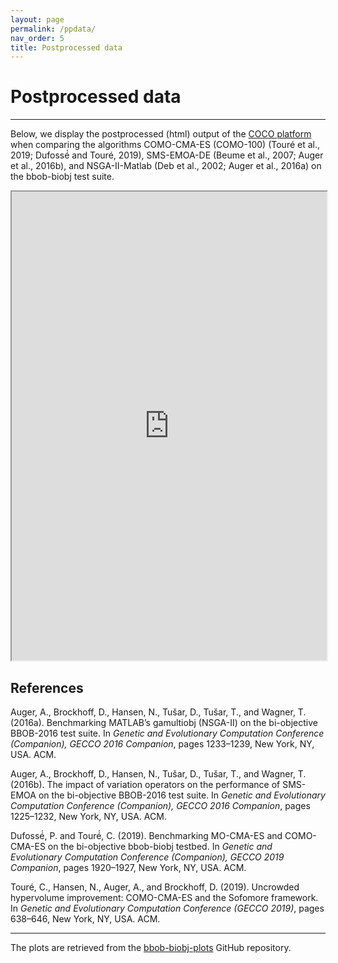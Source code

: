 ```yaml
---
layout: page
permalink: /ppdata/
nav_order: 5
title: Postprocessed data
---
```


# Postprocessed data #
---
Below, we display the postprocessed (html) output of the <a href="https://github.com/numbbo/coco">COCO platform</a> when comparing the algorithms COMO-CMA-ES (COMO-100) (Touré et al., 2019; Dufossé́ and Touré, 2019), SMS-EMOA-DE (Beume et al., 2007; Auger et al., 2016b), and NSGA-II-Matlab (Deb et al., 2002; Auger et al., 2016a) on the bbob-biobj test suite.

<link rel="stylesheet" href="{{ '/assets/css/custom.css' | relative_url }}"/>
<link rel="stylesheet" href="https://cdn.jsdelivr.net/npm/katex@0.12.0/dist/katex.min.css" integrity="sha384-AfEj0r4/OFrOo5t7NnNe46zW/tFgW6x/bCJG8FqQCEo3+Aro6EYUG4+cU+KJWu/X" crossorigin="anonymous">
<script defer src="https://cdn.jsdelivr.net/npm/katex@0.12.0/dist/katex.min.js" integrity="sha384-g7c+Jr9ZivxKLnZTDUhnkOnsh30B4H0rpLUpJ4jAIKs4fnJI+sEnkvrMWph2EDg4" crossorigin="anonymous"></script>
<script defer src="https://cdn.jsdelivr.net/npm/katex@0.12.0/dist/contrib/auto-render.min.js" integrity="sha384-mll67QQFJfxn0IYznZYonOWZ644AWYC+Pt2cHqMaRhXVrursRwvLnLaebdGIlYNa" crossorigin="anonymous" onload="renderMathInElement(document.body);"></script>


<iframe src="https://numbbo.github.io/bbob-biobj-plots/ppdata-comosmsnsga/COMO-_NSGA-_SMS-E/index.html" width="100%" height="750">
	This IFrame displays the performance of COMO-CMA-ES, SMS-EMOA-DE, and NSGA-II-Matlab.
</iframe>

## References

Auger, A., Brockhoff, D., Hansen, N., Tušar, D., Tušar, T., and Wagner, T. (2016a). Benchmarking MATLAB’s gamultiobj (NSGA-II) on the bi-objective BBOB-2016 test suite. In *Genetic and Evolutionary Computation Conference (Companion), GECCO 2016 Companion*, pages 1233–1239, New York, NY, USA. ACM.

Auger, A., Brockhoff, D., Hansen, N., Tušar, D., Tušar, T., and Wagner, T. (2016b). The impact of variation operators on the performance of SMS-EMOA on the bi-objective BBOB-2016 test suite. In *Genetic and Evolutionary Computation Conference (Companion), GECCO 2016 Companion*, pages 1225–1232, New York, NY, USA. ACM.

Dufossé́, P. and Touré́, C. (2019). Benchmarking MO-CMA-ES and COMO-CMA-ES on the bi-objective bbob-biobj testbed. In *Genetic and Evolutionary Computation Conference (Companion), GECCO 2019 Companion*, pages 1920–1927, New York, NY, USA. ACM.

Touré, C., Hansen, N., Auger, A., and Brockhoff, D. (2019). Uncrowded hypervolume
improvement: COMO-CMA-ES and the Sofomore framework. In *Genetic and Evolutionary Computation Conference (GECCO 2019)*, pages 638–646, New York, NY, USA.
ACM.
 
---

The plots are retrieved from the [bbob-biobj-plots](https://github.com/numbbo/bbob-biobj-plots) GitHub repository. 
